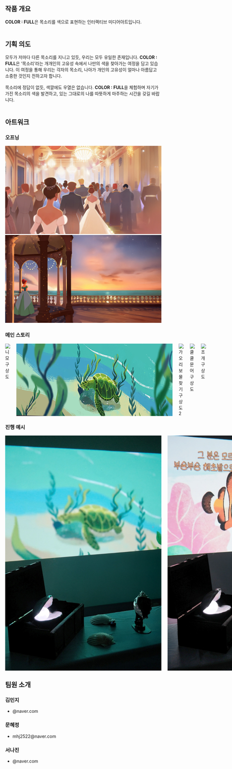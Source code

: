 <!-- Using HTML to center the abstract -->
<div class="columns is-centered has-text-centered">
  <div class="column is-four-fifths">
    <h2>작품 개요</h2>
    <div class="content has-text-justified">
      <strong>COLOR : FULL</strong>은 목소리를 색으로 표현하는 인터랙티브 미디어아트입니다.
    </div>
  </div>
</div>
<br>
<div class="columns is-centered has-text-centered">
  <div class="column is-four-fifths">
    <h2>기획 의도</h2>
    <div class="content has-text-justified">
      모두가 저마다 다른 목소리를 지니고 있듯, 우리는 모두 유일한 존재입니다. <strong>COLOR : FULL</strong>은 ‘목소리’라는 개개인의 고유성 속에서 나만의 색을 찾아가는 여정을 담고 있습니다. 이 여정을 통해 우리는 각자의 목소리, 나아가 개인의 고유성이 얼마나 아름답고 소중한 것인지 전하고자 합니다. <br><br>
목소리에 정답이 없듯, 색깔에도 우열은 없습니다. <strong>COLOR : FULL</strong>을 체험하며 자기가 가진 목소리의 색을 발견하고, 있는 그대로의 나를 따뜻하게 마주하는 시간을 갖길 바랍니다.
    </div>
  </div>
</div>
<br>

## 아트워크 
<h3>오프닝</h3>
<div class="image-row">
  <img src="images/Opening2.jpg" alt="Opening2">
  <img src="images/Opening4.jpg" alt="Opening4">
</div>

<h3>메인 스토리</h3>
<div class="image-row" style="display: flex; gap: 20px;">
  <img src="images/니모%20구상도.png" alt="니모 구상도" style="width: 1080px;" />
  <img src="images/거북%20구상도.png" alt="거북 구상도" style="width: 1080px;" />
  <img src="images/가오리%20보물찾기%20구상도2.png" alt="가오리 보물찾기 구상도2" style="width: 1080px;" />
  <img src="images/쿨쿨문어%20구상도.png" alt="쿨쿨문어 구상도" style="width: 1080px;" />
  <img src="images/조개%20구상도.png" alt="조개 구상도" style="width: 1080px;" />
</div>

<h3>진행 예시</h3>
<div class="image-row" style="display: flex; gap: 20px;">
  <img src="images/전시 예시.jpg" alt="전시 예시" style="width: 540px;">
  <img src="images/전시 예시2.jpg" alt="전시 예시2" style=" width: 540px;">
  <img src="images/test.png" alt="test style="width: 30px;">
</div>


## 팀원 소개
  <div class="content has-text-justified">
      <section>
    <div class="team-list">
      <div class="team-member">
        <h3>김민지</h3>
        <ul>
          <li>@naver.com</a></li>
        </ul>
      </div>
      <div class="team-member">
        <h3>문혜정</h3>
        <ul>
          <li>mhj2522@naver.com</a></li>
        </ul>
      </div>
      <div class="team-member">
        <h3>서나진</h3>
        <ul>
          <li>@naver.com</a></li>
        </ul>
      </div>
    </div>
  </section>
  </div>

</code></pre>

